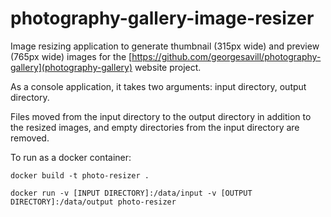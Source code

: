 # photography-gallery-image-resizer

Image resizing application to generate thumbnail (315px wide) and preview (765px wide) images for the [https://github.com/georgesavill/photography-gallery](photography-gallery) website project.

As a console application, it takes two arguments: input directory, output directory.

Files moved from the input directory to the output directory in addition to the resized images, and empty directories from the input directory are removed.

To run as a docker container:

```
docker build -t photo-resizer .
```
```
docker run -v [INPUT DIRECTORY]:/data/input -v [OUTPUT DIRECTORY]:/data/output photo-resizer
```